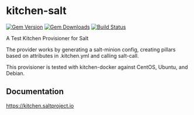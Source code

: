 # kitchen-salt #
[![Gem Version](https://badge.fury.io/rb/kitchen-salt.svg)](https://badge.fury.io/rb/kitchen-salt)
[![Gem Downloads](https://ruby-gem-downloads-badge.herokuapp.com/kitchen-salt?type=total&color=brightgreen)](https://rubygems.org/gems/kitchen-salt)
[![Build Status](https://github.com/saltstack/kitchen-salt/workflows/Tests/badge.svg)](https://github.com/saltstack/kitchen-salt/actions)

A Test Kitchen Provisioner for Salt

The provider works by generating a salt-minion config, creating pillars based on attributes in .kitchen.yml and calling salt-call.

This provisioner is tested with kitchen-docker against CentOS, Ubuntu, and Debian.

## Documentation ##

<https://kitchen.saltproject.io>
